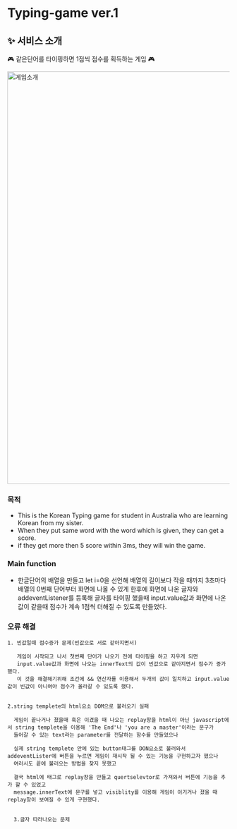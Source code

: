 # Typing-game ver.1

## ✨ 서비스 소개



🎮 같은단어를 타이핑하면 1점씩 점수를 획득하는 게임 🎮 


<img width="936" alt="게임소개" src="https://user-images.githubusercontent.com/80943394/123232982-a2a95280-d514-11eb-8361-bcdf770c1ba6.png">




### 목적
- This is the Korean Typing game for student in Australia who are learning Korean from my sister.
 - When they put same word with the word which is given, they can get a score.
 - if they get more then 5 score within 3ms, they will win the game.
 


### Main function
 - 한글단어의 배열을 만들고 
 let i=0을 선언해 배열의 길이보다 작을 때까지 3초마다 배열의 0번째 단어부터 화면에 나올 수 있게 한후에
 화면에 나온 글자와 addeventListener를 등록해 글자를 타이핑 했을때 input.value값과 화면에 나온 값이 같을때
 점수가 계속 1점씩 더해질 수 있도록 만들었다.
 


### 오류 해결


    1. 빈값일때 점수증가 문제(빈값으로 서로 같아지면서)
    
       게임이 시작되고 나서 첫번째 단어가 나오기 전에 타이핑을 하고 지우게 되면 
       input.value값과 화면에 나오는 innerText의 값이 빈값으로 같아지면서 점수가 증가했다.
       이 것을 해결해기위해 조건에 && 연산자를 이용해서 두개의 값이 일치하고 input.value값이 빈값이 아니여야 점수가 올라갈 수 있도록 했다.
       
    
    2.string templete의 html요소 DOM으로 불러오기 실패
      
      게임이 끝나거나 졌을때 혹은 이겼을 때 나오는 replay창을 html이 아닌 javascript에서 string templete을 이용해 'The End'나 'you are a master'이라는 문구가 
      들어갈 수 있는 text라는 parameter를 전달하는 함수를 만들었으나 
      
      실제 string templete 안에 있는 button태그를 DON요소로 불러와서 addeventLister에 버튼을 누르면 게임이 재시작 될 수 있는 기능을 구현하고자 했으나 
      여러시도 끝에 불러오는 방법을 찾지 못했고 
      
      결국 html에 태그로 replay창을 만들고 quertselevtor로 가져와서 버튼에 기능을 추가 할 수 있었고
      message.innerText에 문구를 넣고 visiblity를 이용해 게임이 이기거나 졌을 때 replay창이 보여질 수 있게 구현했다.
      
      
      3.글자 따라나오는 문제
 
